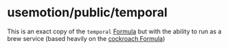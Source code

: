# usemotion/public/temporal

This is an exact copy of the `temporal` [Formula](https://github.com/Homebrew/homebrew-core/blob/536909b848c7d3bb6c6c6ba5945dd8abe495bef5/Formula/t/temporal.rb) but with the ability to run as a brew service (based heavily on the [cockroach Formula](https://github.com/cockroachdb/homebrew-tap/blob/master/Formula/cockroach%4022.2.rb))
